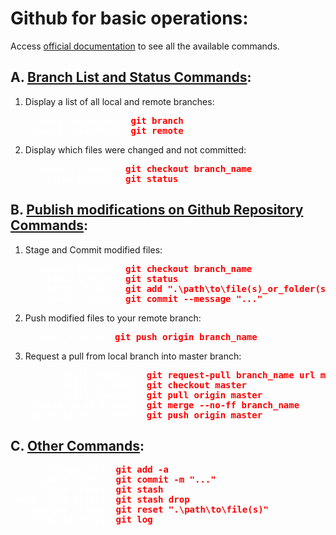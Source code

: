 # Github for basic operations:

Access [official documentation](https://education.github.com/git-cheat-sheet-education.pdf "Github Cheat Sheet") to see all the available commands.

## A. <u>Branch List and Status Commands</u>:

1. Display a list of all local and remote branches:
   
    <span style="color:red; font-weight:bold;">
        <pre>
    <span style="color:white; font-weight:normal;"> (local branches):</span> git branch
    <span style="color:white; font-weight:normal;">(remote branches):</span> git remote</pre>
    </span>

2. Display which files were changed and not committed: 

    <span style="color:red; font-weight:bold;">
        <pre>
    <span style="color:white; font-weight:normal;"> (select branch):</span> git checkout branch_name
    <span style="color:white; font-weight:normal;"> (status branch):</span> git status</pre>
    </span>

## B. <u>Publish modifications on Github Repository Commands</u>:

1. Stage and Commit modified files:

    <span style="color:red; font-weight:bold;">
        <pre>
    <span style="color:white; font-weight:normal;"> (select branch):</span> git checkout branch_name
    <span style="color:white; font-weight:normal;"> (status branch):</span> git status
    <span style="color:white; font-weight:normal;">   (stage files):</span> git add ".\path\to\file(s)_or_folder(s)"
    <span style="color:white; font-weight:normal;">  (commit files):</span> git commit --message "..."</pre>
    </span>

2. Push modified files to your remote branch: 

    <span style="color:red; font-weight:bold;">
        <pre>
    <span style="color:white; font-weight:normal;"> (push branch):</span> git push origin branch_name</pre>
    </span>

3. Request a pull from local branch into master branch:

    <span style="color:red; font-weight:bold;">
        <pre>
    <span style="color:white; font-weight:normal;">      (pull request):</span> git request-pull branch_name url master
    <span style="color:white; font-weight:normal;">     (master branch):</span> git checkout master
    <span style="color:white; font-weight:normal;">      (pull request):</span> git pull origin master
    <span style="color:white; font-weight:normal;">(merge local branch):</span> git merge --no-ff branch_name
    <span style="color:white; font-weight:normal;">(push master branch):</span> git push origin master</pre>
    </span>

## C. <u>Other Commands</u>:

<span style="color:red; font-weight:bold;">
    <pre>
<span style="color:white; font-weight:normal;">       (stage all):</span> git add -a
<span style="color:white; font-weight:normal;">    (commit files):</span> git commit -m "..."
<span style="color:white; font-weight:normal;">     (stash files):</span> git stash
<span style="color:white; font-weight:normal;">(drop stash files):</span> git stash drop
<span style="color:white; font-weight:normal;">   (unstage files):</span> git reset ".\path\to\file(s)"
<span style="color:white; font-weight:normal;">    (show history):</span> git log</pre>
</span>